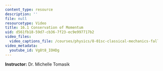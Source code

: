 ```yaml
---
content_type: resource
description: ''
file: null
resourcetype: Video
title: 16.1 Conservation of Momentum
uid: d561fb18-59d7-cb36-7f23-ec9e997717b2
video_files:
  video_captions_file: /courses/physics/8-01sc-classical-mechanics-fall-2016/week-5-momentum-and-impulse/16.1-conservation-of-momentum/16.1-conservation-of-momentum/Vg8t8_IOHDg.vtt
video_metadata:
  youtube_id: Vg8t8_IOHDg
---
```


**Instructor:** Dr. Michelle Tomasik